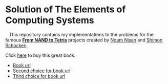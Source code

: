 # Solution of The Elements of Computing Systems

&nbsp;&nbsp;&nbsp;This repository contains my implementations to the problems for the famous **[From NAND to Tetris](http://www.nand2tetris.org)** projects created by [Noam Nisan](http://www.cs.huji.ac.il/~noam/) and [Shimon Schocken](http://shimonschocken.com).

Click [here](http://www.amazon.com/Elements-Computing-Systems-Building-Principles/dp/0262640686/ref=ed_oe_p) to buy this great book.

- [Book url](https://mitpress.mit.edu/books/elements-computing-systems)
- [Second choice for book url](https://www.amazon.com/Elements-Computing-Systems-Principles-ebook/dp/B004HHORGA/ref=sr_1_1_title_0_main?s=books&ie=UTF8&qid=1329838149&sr=1-1)
- [Third choice for book url](https://www.amazon.com/Elements-Computing-Systems-Building-Principles/dp/0262640686/ref=ed_oe_p)
